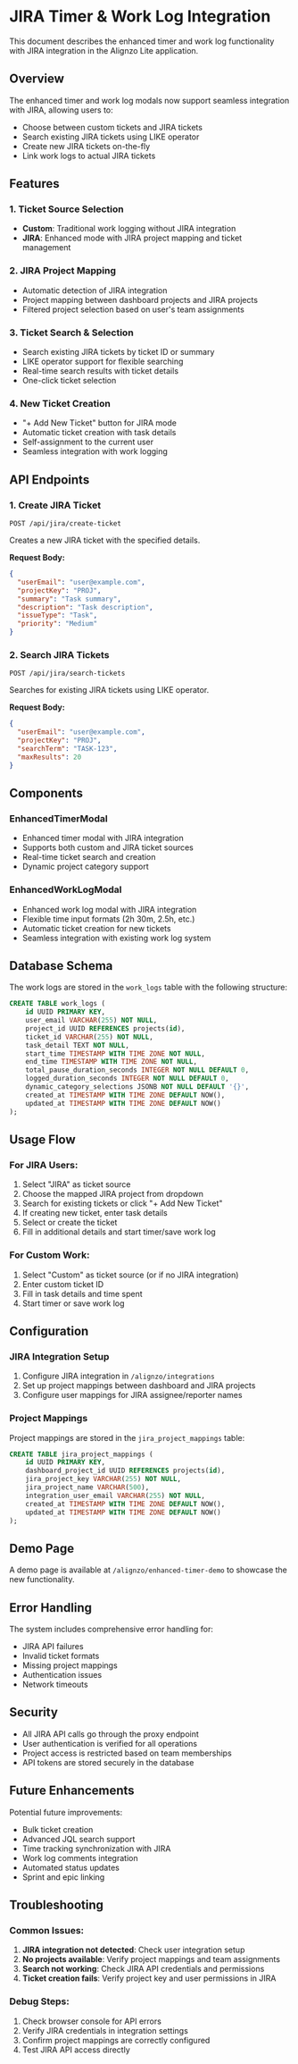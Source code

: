 # JIRA Timer & Work Log Integration

This document describes the enhanced timer and work log functionality with JIRA integration in the Alignzo Lite application.

## Overview

The enhanced timer and work log modals now support seamless integration with JIRA, allowing users to:
- Choose between custom tickets and JIRA tickets
- Search existing JIRA tickets using LIKE operator
- Create new JIRA tickets on-the-fly
- Link work logs to actual JIRA tickets

## Features

### 1. Ticket Source Selection
- **Custom**: Traditional work logging without JIRA integration
- **JIRA**: Enhanced mode with JIRA project mapping and ticket management

### 2. JIRA Project Mapping
- Automatic detection of JIRA integration
- Project mapping between dashboard projects and JIRA projects
- Filtered project selection based on user's team assignments

### 3. Ticket Search & Selection
- Search existing JIRA tickets by ticket ID or summary
- LIKE operator support for flexible searching
- Real-time search results with ticket details
- One-click ticket selection

### 4. New Ticket Creation
- "+ Add New Ticket" button for JIRA mode
- Automatic ticket creation with task details
- Self-assignment to the current user
- Seamless integration with work logging

## API Endpoints

### 1. Create JIRA Ticket
```
POST /api/jira/create-ticket
```
Creates a new JIRA ticket with the specified details.

**Request Body:**
```json
{
  "userEmail": "user@example.com",
  "projectKey": "PROJ",
  "summary": "Task summary",
  "description": "Task description",
  "issueType": "Task",
  "priority": "Medium"
}
```

### 2. Search JIRA Tickets
```
POST /api/jira/search-tickets
```
Searches for existing JIRA tickets using LIKE operator.

**Request Body:**
```json
{
  "userEmail": "user@example.com",
  "projectKey": "PROJ",
  "searchTerm": "TASK-123",
  "maxResults": 20
}
```

## Components

### EnhancedTimerModal
- Enhanced timer modal with JIRA integration
- Supports both custom and JIRA ticket sources
- Real-time ticket search and creation
- Dynamic project category support

### EnhancedWorkLogModal
- Enhanced work log modal with JIRA integration
- Flexible time input formats (2h 30m, 2.5h, etc.)
- Automatic ticket creation for new tickets
- Seamless integration with existing work log system

## Database Schema

The work logs are stored in the `work_logs` table with the following structure:
```sql
CREATE TABLE work_logs (
    id UUID PRIMARY KEY,
    user_email VARCHAR(255) NOT NULL,
    project_id UUID REFERENCES projects(id),
    ticket_id VARCHAR(255) NOT NULL,
    task_detail TEXT NOT NULL,
    start_time TIMESTAMP WITH TIME ZONE NOT NULL,
    end_time TIMESTAMP WITH TIME ZONE NOT NULL,
    total_pause_duration_seconds INTEGER NOT NULL DEFAULT 0,
    logged_duration_seconds INTEGER NOT NULL DEFAULT 0,
    dynamic_category_selections JSONB NOT NULL DEFAULT '{}',
    created_at TIMESTAMP WITH TIME ZONE DEFAULT NOW(),
    updated_at TIMESTAMP WITH TIME ZONE DEFAULT NOW()
);
```

## Usage Flow

### For JIRA Users:
1. Select "JIRA" as ticket source
2. Choose the mapped JIRA project from dropdown
3. Search for existing tickets or click "+ Add New Ticket"
4. If creating new ticket, enter task details
5. Select or create the ticket
6. Fill in additional details and start timer/save work log

### For Custom Work:
1. Select "Custom" as ticket source (or if no JIRA integration)
2. Enter custom ticket ID
3. Fill in task details and time spent
4. Start timer or save work log

## Configuration

### JIRA Integration Setup
1. Configure JIRA integration in `/alignzo/integrations`
2. Set up project mappings between dashboard and JIRA projects
3. Configure user mappings for JIRA assignee/reporter names

### Project Mappings
Project mappings are stored in the `jira_project_mappings` table:
```sql
CREATE TABLE jira_project_mappings (
    id UUID PRIMARY KEY,
    dashboard_project_id UUID REFERENCES projects(id),
    jira_project_key VARCHAR(255) NOT NULL,
    jira_project_name VARCHAR(500),
    integration_user_email VARCHAR(255) NOT NULL,
    created_at TIMESTAMP WITH TIME ZONE DEFAULT NOW(),
    updated_at TIMESTAMP WITH TIME ZONE DEFAULT NOW()
);
```

## Demo Page

A demo page is available at `/alignzo/enhanced-timer-demo` to showcase the new functionality.

## Error Handling

The system includes comprehensive error handling for:
- JIRA API failures
- Invalid ticket formats
- Missing project mappings
- Authentication issues
- Network timeouts

## Security

- All JIRA API calls go through the proxy endpoint
- User authentication is verified for all operations
- Project access is restricted based on team memberships
- API tokens are stored securely in the database

## Future Enhancements

Potential future improvements:
- Bulk ticket creation
- Advanced JQL search support
- Time tracking synchronization with JIRA
- Work log comments integration
- Automated status updates
- Sprint and epic linking

## Troubleshooting

### Common Issues:
1. **JIRA integration not detected**: Check user integration setup
2. **No projects available**: Verify project mappings and team assignments
3. **Search not working**: Check JIRA API credentials and permissions
4. **Ticket creation fails**: Verify project key and user permissions in JIRA

### Debug Steps:
1. Check browser console for API errors
2. Verify JIRA credentials in integration settings
3. Confirm project mappings are correctly configured
4. Test JIRA API access directly
